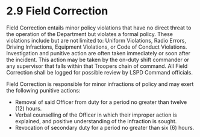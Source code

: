 # 2.9 Field Correction

Field Correction entails minor policy violations that have no direct threat to the operation of the Department but violates a formal policy. These violations include but are not limited to: Uniform Violations, Radio Errors, Driving Infractions, Equipment Violations, or Code of Conduct Violations. Investigation and punitive action are often taken immediately or soon after the incident. This action may be taken by the on-duty shift commander or any supervisor that falls within that Troopers chain of command. All Field Correction shall be logged for possible review by LSPD Command officials.

Field Correction is responsible for minor infractions of policy and may exert the following punitive actions:

* Removal of said Officer from duty for a period no greater than twelve (12) hours.
* Verbal counselling of the Officer in which their improper action is explained, and positive understanding of the infraction is sought.
* Revocation of secondary duty for a period no greater than six (6) hours.
